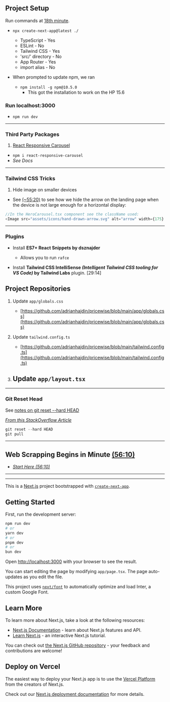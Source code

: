## Project Setup

Run commands at [18th minute](https://www.youtube.com/watch?v=lh9XVGv6BHs&t=1129s).

- `npx create-next-app@latest ./`

  - TypeScript - Yes
  - ESLint - No
  - Tailwind CSS - Yes
  - 'src/' directory - No
  - App Router - Yes
  - import alias - No

- When prompted to update npm, we ran
  - `npm install -g npm@10.5.0`
    - This got the installation to work on the HP 15.6

### Run localhost:3000

- `npm run dev`

---

### Third Party Packages

1. [React Responsive Carousel](https://www.npmjs.com/package/react-responsive-carousel)

- `npm i react-responsive-carousel`
- _See Docs_

---

### Tailwind CSS Tricks

1. Hide image on smaller devices

- See [(~55:20)](https://youtu.be/lh9XVGv6BHs?si=gMWv2BDcRkHYXHDA&t=3320) to see how we hide the arrow on the landing page when the device is not large enough for a horizontal display:

```js
//In the HeroCarousel.tsx component see the className used:
<Image src="assets/icons/hand-drawn-arrow.svg" alt="arrow" width={175} height={175} className="max-xl:hidden absolute -left-[15%] bottom-0 z-0" />
```

---

### Plugins

- Install **ES7+ React Snippets by dsznajder**

  - Allows you to run `rafce`

- Install **Tailwind CSS IntelliSense _(Intelligent Tailwind CSS tooling for VS Code)_ by Tailwind Labs** plugin. [29:14]

## Project Repositories

1. Update `app/globals.css`

   - [https://github.com/adrianhajdin/pricewise/blob/main/app/globals.css](https://github.com/adrianhajdin/pricewise/blob/main/app/globals.css)

2. Update `tailwind.config.ts`

   - [https://github.com/adrianhajdin/pricewise/blob/main/tailwind.config.ts](https://github.com/adrianhajdin/pricewise/blob/main/tailwind.config.ts)

3. ## Update `app/layout.tsx`

---

### Git Reset Head

See [notes on git reset --hard HEAD](https://github.com/Web3Degenerate/ecw-fax-to-text?tab=readme-ov-file#git-reset-head)

[_From this StackOverflow Article_](https://stackoverflow.com/questions/1125968/how-do-i-force-git-pull-to-overwrite-local-files)

```js
git reset --hard HEAD
git pull

```

---

## Web Scrapping Begins in Minute [(56:10)](https://youtu.be/lh9XVGv6BHs?si=tAwPpEXCxvVoiepC&t=3370)

- [_Start Here (56:10)_](https://youtu.be/lh9XVGv6BHs?si=tAwPpEXCxvVoiepC&t=3370)

---

---

This is a [Next.js](https://nextjs.org/) project bootstrapped with [`create-next-app`](https://github.com/vercel/next.js/tree/canary/packages/create-next-app).

## Getting Started

First, run the development server:

```bash
npm run dev
# or
yarn dev
# or
pnpm dev
# or
bun dev
```

Open [http://localhost:3000](http://localhost:3000) with your browser to see the result.

You can start editing the page by modifying `app/page.tsx`. The page auto-updates as you edit the file.

This project uses [`next/font`](https://nextjs.org/docs/basic-features/font-optimization) to automatically optimize and load Inter, a custom Google Font.

## Learn More

To learn more about Next.js, take a look at the following resources:

- [Next.js Documentation](https://nextjs.org/docs) - learn about Next.js features and API.
- [Learn Next.js](https://nextjs.org/learn) - an interactive Next.js tutorial.

You can check out [the Next.js GitHub repository](https://github.com/vercel/next.js/) - your feedback and contributions are welcome!

## Deploy on Vercel

The easiest way to deploy your Next.js app is to use the [Vercel Platform](https://vercel.com/new?utm_medium=default-template&filter=next.js&utm_source=create-next-app&utm_campaign=create-next-app-readme) from the creators of Next.js.

Check out our [Next.js deployment documentation](https://nextjs.org/docs/deployment) for more details.
